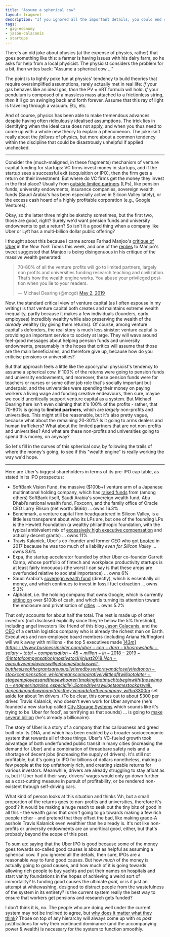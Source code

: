 ```yaml
---
title: "Assume a spherical cow"
layout: fragment
description: "If you ignored all the important details, you could end concluding that the economy is going great and everything is fine."
tags:
- gig-economy
- jason-calacanis
- startups
---
```


There's an old joke about physics (at the expense of physics, rather) that goes something like this: a farmer is having issues with his dairy farm, so he asks for help from a local physicist. The physicist considers the problem for a bit, then writes back: "Assume a spherical cow ..."

The point is to lightly poke fun at physics' tendency to build theories that require oversimplified assumptions, rarely actually met in real life: _if_ your gas behaves like an ideal gas, _then_ the PV = nRT formula will hold. _If_ your pendulum is composed of a massless mass attached to a frictionless string, _then_ it'll go on swinging back and forth forever. Assume that this ray of light is traveling through a vacuum. Etc, etc.

And of course, physics has been able to make tremendous advances despite having often ridiculously idealised assumptions. The trick lies in identifying when the ideal case does not apply, and when you thus need to come up with a whole new theory to explain a phenomenon. The joke isn't really about the _failures_ of physics, but more about a common tendency within the discipline that could be disastrously unhelpful if applied unchecked.

***

Consider the (much-maligned, in these fragments) mechanism of venture capital funding for startups: VC firms invest money in startups, and if the startup sees a successful exit (acquisition or IPO), then the firm gets a return on their investment. But where do VC firms get the money they invest in the first place? Usually from [outside limited partners](https://agilevc.com/blog/2014/10/29/where-do-venture-capital-dollars-actually-come-from/) (LPs), like pension funds, university endowments, insurance companies, sovereign wealth funds (Saudi Arabia's has been especially active in Silicon Valley lately), or the excess cash hoard of a highly profitable corporation (e.g., Google Ventures).

Okay, so the latter three might be sketchy sometimes, but the first two, those are good, right? Surely we'd want pension funds and university endowments to get a return? So isn't it a good thing when a company like Uber or Lyft has a multi-billion dollar public offering?

I thought about this because I came across Farhad Manjoo's [critique of Uber](https://www.nytimes.com/2019/05/01/opinion/uber-ipo.html?smid=nytcore-ios-share) in the _New York Times_ this week, and one of the [replies](https://twitter.com/mcgd/status/1123965055316447232) to Manjoo's tweet suggested that Manjoo is being disingenuous in his critique of the massive wealth generated:

<blockquote class="twitter-tweet" data-lang="en"><p lang="en" dir="ltr">70-80% of all the venture profits will go to limited partners, largely non profits and universities funding research teaching and civilization. That’s how the wealth engine works. You abuse your privileged position when you lie to your readers.</p>&mdash; Michael Dearing (@mcgd) <a href="https://twitter.com/mcgd/status/1123965055316447232?ref_src=twsrc%5Etfw">May 2, 2019</a></blockquote>
<script async src="https://platform.twitter.com/widgets.js" charset="utf-8"></script>

Now, the standard critical view of venture capital (as I often espouse in my writing) is that venture capital both creates and maintains extreme wealth inequality, partly because it makes a few individuals (founders, early employees) incredibly wealthy while also preserving the wealth of the _already_ wealthy (by giving them returns). Of course, among venture capital's defenders, the real story is much less sinister: venture capital is providing an important service to society at large. They will wave around feel-good messages about helping pension funds and university endowments, presumably in the hopes that critics will assume that those are the main beneficiaries, and therefore give up, because how do you criticise pensions or universities?

But that approach feels a little like the apocryphal physicist's tendency to assume a spherical cow. If 100% of the returns were going to pension funds and university endowments, and moreover, these pension funds were for teachers or nurses or some other job role that's socially important but underpaid, and the universities were spending their money on paying workers a living wage and funding creative endeavours, then sure, maybe we could uncritically support venture capital as a system. But Michael Dearing here isn't even claiming that it's 100% of the profits - rather, that 70-80% is going to **limited partners**, which are _largely_ non-profits and universities. This might still be reasonable, but it's also pretty vague, because what about the remaining 20-30%? Is it going to arms dealers and human traffickers? What about the limited partners that are not non-profits and universities? And what are these non-profits and universities going to spend this money, on anyway?

So let's fill in the curves of this spherical cow, by following the trails of where the money's going, to see if this "wealth engine" is really working the way we'd hope.

***

Here are Uber's biggest shareholders in terms of its pre-IPO cap table, as stated in its IPO prospectus:

* SoftBank Vision Fund, the massive ($100b+) venture arm of a Japanese multinational holding company, which has [raised funds](https://pitchbook.com/news/articles/vision-fund-101-inside-softbanks-93b-vehicle) from (among others) SoftBank itself, Saudi Arabia's sovereign wealth fund, Abu Dhabi’s national wealth fund, Foxconn, and the family office of Oracle CEO Larry Ellison (net worth: $66b) ... owns 16.3%
* Benchmark, a venture capital firm headquartered in Silicon Valley, is a little less transparent about who its LPs are, but one of the founding LPs is the Hewlett Foundation (a wealthy philanthropic foundation, with the typical ambivalent mix of [excessively high executive compensation](https://hewlett.org/about-us/financials/) and actually decent grants) ... owns 11%
* Travis Kalanick, Uber's co-founder and former CEO who got [booted](https://www.cnbc.com/2017/06/21/uber-timeline-why-did-ceo-travis-kalanick-leave.html) in 2017 because he was too much of a liability _even for Silicon Valley_ ... owns 8.6%
* Expa, the startup accelerator founded by other Uber co-founder Garrett Camp, whose portfolio of fintech and workplace productivity startups is at least fairly innocuous (the worst I can say is that these areas are overfunded relative to societal importance) ... owns 6%
* Saudi Arabia's [sovereign wealth fund](https://www.bloomberg.com/news/articles/2018-11-03/the-inside-story-of-how-uber-got-into-business-with-the-saudi-arabian-government) (directly), which is essentially oil money, and which continues to invest in fossil fuel extraction  ... owns 5.3%
* Alphabet, i.e. the holding company that owns Google, which is currently [sitting on](https://www.cnn.com/2019/02/04/investing/google-alphabet-cash-dividend/index.html) over $100b of cash, and which is turning its attention toward the enclosure and privatisation of [cities](https://thebaffler.com/salvos/a-mess-on-the-sidewalk-lorinc) ... owns 5.2%

That only accounts for about half the total. The rest is made up of other investors (not disclosed explicitly since they're below the 5% threshold), including angel investors like friend of this blog [Jason Calacanis](/fragments/tags#jason-calacanis), and the [CEO](https://www.cbsnews.com/news/jeff-bezos-net-worth-uber-ipo-to-make-richest-man-in-the-world-even-richer/) of a certain logistics company who is already the richest man on Earth. Executives and non-employee board members (including Ariana Huffington) will walk away with millions - the top 5 executives made [$143m](https://www.businessinsider.com/uber-ceo-dara-khosrowshahi-salary-total-compensation-45-million-in-2018-2019-4) in total compensation (mostly stock) in just 2018. Non-executive employees will get some stock as well, but the size of the grants are usually tiered by seniority and closely tied to non-stock compensation, which means comparatively little of it will go to later-stage employees and those who aren't making that much to begin with (those in non-engineering roles, especially). Some drivers will get some stock as well, depending on how many trips they've made for the company, with a 3% pool (initially valued at around [$300m](https://www.marketwatch.com/story/meet-the-og-uber-and-lyft-drivers-who-could-cash-in-on-the-ipos-2019-03-01) set aside for about 1m drivers. (To be clear, this comes out to about $300 per driver. Travis Kalanick, who doesn't even work for Uber anymore (he's founded a new startup called [City Storage Systems](https://www.vox.com/2018/3/20/17145032/travis-kalanick-uber-new-job-ceo-real-estate-startup-city-storage-systems) which sounds like it's trying to be 'Uber for food', as terrifying as that sounds) ... is going to [make several billion](https://observer.com/2019/04/uber-ceo-travis-kalanick-ipo/) (he's already a billionaire).

The story of Uber is a story of a company that has callousness and greed built into its DNA, and which has been enabled by a broader socioeconomic system that rewards all of those things. Uber's VC-fueled growth took advantage of both underfunded public transit in many cities (increasing the demand for Uber) and a combination of threadbare safety nets and a shortage of decent jobs (increasing the supply of drivers). It's still not profitable, but it's going to IPO for billions of dollars nonetheless, making a few people at the top unfathomly rich, and creating sizable returns for various investors. Meanwhile, drivers are already struggling to stay afloat as is, but if Uber had it their way, drivers' wages would only go down further as a cost-cutting measure in pursuit of profitability, or be rendered non-existent through self-driving cars.

What kind of person looks at this situation and thinks 'Ah, but a small proportion of the returns goes to non-profits and universities, therefore it's good'? It would be making a huge reach to seek out the tiny bits of good in all this - the wealth gains that _aren't_ going to go towards making a few rich people richer - and pretend that they offset the bad, like making grade-A asshole Travis Kalanick even wealthier than he already is. It's not like non-profits or university endowments are an uncritical good, either, but that's probably beyond the scope of this post.

To sum up: saying that the Uber IPO is good because some of the money goes towards so-called good causes is about as helpful as assuming a spherical cow. If you ignored all the details, then sure, IPOs are a reasonable way to fund good causes. But how _much_ of the money is actually going to good causes, and how much of it is going towards allowing rich people to buy yachts and put their names on hospitals and start vanity foundations in the hopes of achieving a weird sort of immortality? Is funding good causes the ultimate _goal_, or is it just an attempt at whitewashing, designed to distract people from the wastefulness of the system in its entirety? Is the current system really the best way to ensure that workers get pensions and research gets funded?

I don't think it is, no. The people who are doing well under the current system may not be inclined to agree, but [why does it matter what they think](/posts/fragments-96)? Those on top of any hierarchy will always come up with _ex post_ justifications for why their continued dominance (and the accompanying power & wealth) is necessary for the system to function smoothly. 
